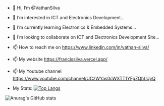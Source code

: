 - 👋 Hi, I’m @VathanSilva
- 👀 I’m interested in ICT and Electronics Development...
- 🌱 I’m currently learning Electronics & Embedded Systems...
- 💞️ I’m looking to collaborate on ICT and Electronics Development Site...
- 📫 How to reach me on https://www.linkedin.com/in/vathan-silva/
- 📫 My website https://francissilva.vercel.app/
- 📫 My Youtube channel https://www.youtube.com/channel/UCzWYas0cWXTT1YFgZQhLUyQ



- My Stats:
[![Top Langs](https://github-readme-stats.vercel.app/api/top-langs/?username=vathansilva&layout=donut)](https://github.com/vathansilva/github-readme-stats)
  
 ![Anurag's GitHub stats](https://github-readme-stats.vercel.app/api?username=vathansilva&show_icons=true&theme=radical)

<!---
VathanSilva/VathanSilva is a ✨ special ✨ repository because its `README.md` (this file) appears on your GitHub profile.
You can click the Preview link to take a look at your changes.
--->
